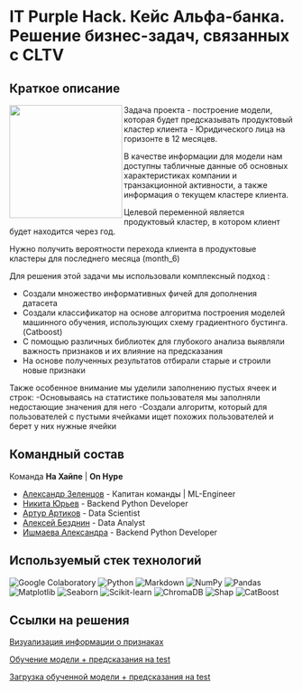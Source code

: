 # IT Purple Hack. Кейс Альфа-банка. Решение бизнес-задач, связанных с CLTV

## Краткое описание

<img src="https://leader-id.storage.yandexcloud.net/upload/342045/2bfaf28f-de99-4e54-aff4-8e995325f5f7.jpg" height=200 align="left"> 

Задача проекта - построение модели, которая будет предсказывать продуктовый кластер клиента - Юридического лица на горизонте в 12 месяцев. 

В качестве информации для модели нам доступны табличные данные об основных характеристиках компании и транзакционной активности, а также информация о текущем кластере клиента. 

Целевой переменной является продуктовый кластер, в котором клиент будет находится через год.

Нужно получить вероятности перехода клиента в продуктовые кластеры
для последнего месяца (month_6)

Для решения этой задачи мы использовали комплексный подход : 
- Создали множество информативных фичей для дополнения датасета
- Создали классификатор на основе алгоритма построения моделей машинного обучения, использующих схему градиентного бустинга. (Catboost)
- С помощью различных библиотек для глубокого анализа выявляли важность признаков и их влияние на предсказания
- На основе полученных результатов отбирали старые и строили новые признаки 

Также особенное внимание мы уделили заполнению пустых ячеек и строк:
-Основываясь на статистике пользователя мы заполняли недостающие значения для него
-Создали алгоритм, который для пользователей с пустыми ячейками ищет похожих пользователей и берет у них нужные ячейки

## Командный состав

Команда __На Хайпе__ | __On Hype__

* [Александр Зеленцов](https://github.com/CHex0K) - Капитан команды | ML-Engineer
* [Никита Юрьев](https://github.com/Serfetto) - Backend Python Developer
* [Артур Артиков](https://github.com/ArturArtikov) - Data Scientist
* [Алексей Безднин](https://github.com/BezdninAlex) - Data Analyst
* [Ишмаева Александра](https://github.com/alexandraishmaeva) - Backend Python Developer




## Используемый стек технологий

![Google Colaboratory](https://img.shields.io/badge/Google%20Colaboratory-ffffff.svg?style=for-the-badge&logo=google-colab&logoColor=orange)
![Python](https://img.shields.io/badge/python-3670A0?style=for-the-badge&logo=python&logoColor=ffdd54)
![Markdown](https://img.shields.io/badge/markdown-%23000000.svg?style=for-the-badge&logo=markdown&logoColor=white)
![NumPy](https://img.shields.io/badge/numpy-%23013243.svg?style=for-the-badge&logo=numpy&logoColor=white)
![Pandas](https://img.shields.io/badge/pandas-%23150458.svg?style=for-the-badge&logo=pandas&logoColor=white)
![Matplotlib](https://img.shields.io/badge/Matplotlib-%23ffffff.svg?style=for-the-badge&logo=Matplotlib&logoColor=black)
![Seaborn](https://img.shields.io/badge/Seaborn-%231F6F70.svg?style=for-the-badge)
![Scikit-learn](https://img.shields.io/badge/scikit--learn-%23F7931E.svg?style=for-the-badge&logo=scikit-learn&logoColor=white)
![ChromaDB](https://img.shields.io/badge/ChromaDB-%231d2f3e.svg?style=for-the-badge)
![Shap](https://img.shields.io/badge/Shap-%238f37bb.svg?style=for-the-badge)
![CatBoost](https://img.shields.io/badge/CatBoost-%23ffcc00.svg?style=for-the-badge)

## Ссылки на решения

[Визуализация информации о признаках](https://colab.research.google.com/drive/14M3rvzvZYwIi9mP2itX4I85LZGgiYl6h?usp=sharing)

[Обучение модели + предсказания на test](https://colab.research.google.com/drive/1D_OvWSY1PkdIcg_iy7l0uQnT12_kHBNg?usp=sharing)

[Загрузка обученной модели + предсказания на test](https://colab.research.google.com/drive/1Bidz0_ExuYCyViNdZibnaxfDbI0L1S4X?usp=sharing)
